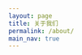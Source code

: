 ```yaml
---
layout: page
title: 关于我们
permalink: /about/
main_nav: true
---
```


<!-- ![alt text]({{ site.baseurl }}/assets/profile-placeholder.gif "Profile Picture"){:.profile} -->


